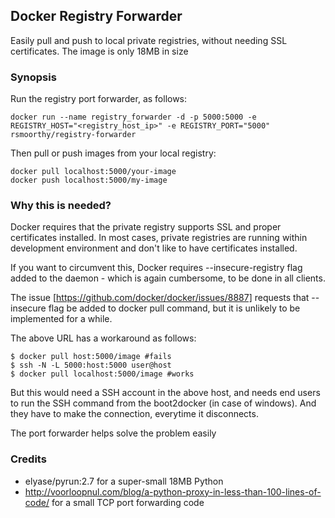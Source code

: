 ## Docker Registry Forwarder

Easily pull and push to local private registries, without needing SSL certificates. The image is only 18MB in size

### Synopsis

Run the registry port forwarder, as follows:

```
docker run --name registry_forwarder -d -p 5000:5000 -e REGISTRY_HOST="<registry_host_ip>" -e REGISTRY_PORT="5000" rsmoorthy/registry-forwarder
```

Then pull or push images from your local registry:

```
docker pull localhost:5000/your-image
docker push localhost:5000/my-image
```

### Why this is needed?

Docker requires that the private registry supports SSL and proper certificates installed. In most cases, private registries are running within development environment 
and don't like to have certificates installed.

If you want to circumvent this, Docker requires --insecure-registry flag added to the daemon - which is again cumbersome, to be done in all clients.

The issue [https://github.com/docker/docker/issues/8887] requests that --insecure flag be added to docker pull command, but it is unlikely to be implemented for a while.

The above URL has a workaround as follows:

```
$ docker pull host:5000/image #fails
$ ssh -N -L 5000:host:5000 user@host
$ docker pull localhost:5000/image #works
```

But this would need a SSH account in the above host, and needs end users to run the SSH command from the boot2docker (in case of windows). And they have to make
the connection, everytime it disconnects.

The port forwarder helps solve the problem easily

### Credits

* elyase/pyrun:2.7 for a super-small 18MB Python
* http://voorloopnul.com/blog/a-python-proxy-in-less-than-100-lines-of-code/ for a small TCP port forwarding code
